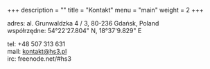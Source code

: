 +++
description = ""
title = "Kontakt"
menu = "main"
weight = 2
+++

adres: al. Grunwaldzka 4 / 3, 80-236 Gdańsk, Poland       
współrzędne: 54°22'27.804" N, 18°37'9.829" E      

tel: +48 507 313 631        
mail: kontakt@hs3.pl        
irc: freenode.net/#hs3      
